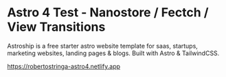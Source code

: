 # Astro 4 Test - Nanostore / Fectch / View Transitions

Astroship is a free starter astro website template for saas, startups, marketing websites, landing pages & blogs. Built with Astro & TailwindCSS.

https://robertostringa-astro4.netlify.app